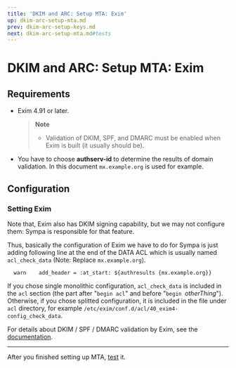 ```yaml
---
title: 'DKIM and ARC: Setup MTA: Exim'
up: dkim-arc-setup-mta.md
prev: dkim-arc-setup-keys.md
next: dkim-arc-setup-mta.md#tests
---
```


DKIM and ARC: Setup MTA: Exim
=============================

Requirements
------------

  * Exim 4.91 or later.

    > **Note**
    >
    >   * Validation of DKIM, SPF, and DMARC must be enabled when Exim is
    >     built (it usually should be).

  * You have to choose **authserv-id** to determine the results of domain
    validation.
    In this document `mx.example.org` is used for example.

Configuration
-------------

### Setting Exim

Note that,
Exim also has DKIM signing capability, but we may not configure them:
Sympa is responsible for that feature.

Thus, basically the configuration of Exim we have to do for Sympa is just
adding following line at the end of the DATA ACL which is usually named
`acl_check_data` (Note: Replace `mx.example.org`).

``` code
  warn    add_header = :at_start: ${authresults {mx.example.org}}
```

If you chose single monolithic configuration,
`acl_check_data` is included in the `acl` section (the part after
"`begin acl`" and before "`begin `_otherThing_").
Otherwise, if you chose splitted configuration, it is included in the file
under `acl` directory, for example
`/etc/exim/conf.d/acl/40_exim4-config_check_data`.

For details about DKIM / SPF / DMARC validation by Exim, see the
[documentation](https://www.exim.org/exim-html-current/doc/html/spec_html/ch-dkim_spf_srs_and_dmarc.html).

----

After you finished setting up MTA, [test](dkim-arc-setup-mta.md#tests) it.

